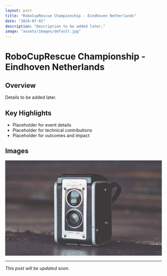 ```yaml
---
layout: post
title: "RoboCupRescue Championship - Eindhoven Netherlands"
date: "2024-07-01"
description: "Description to be added later."
image: "assets/images/default.jpg"
---
```


# RoboCupRescue Championship - Eindhoven Netherlands

## Overview
Details to be added later.

## Key Highlights
- Placeholder for event details
- Placeholder for technical contributions
- Placeholder for outcomes and impact

## Images
![Placeholder](assets/images/default.jpg)

---

*This post will be updated soon.*
